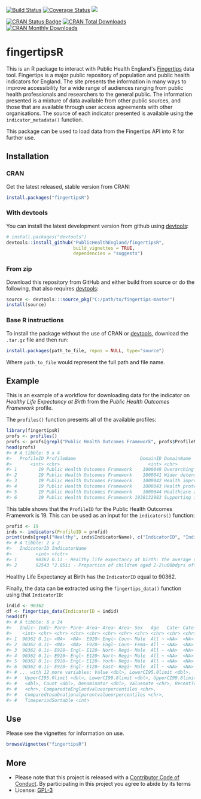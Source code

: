 
<!-- README.md is generated from README.Rmd. Please edit that file -->
[![Build Status](https://travis-ci.org/PublicHealthEngland/fingertipsR.svg)](https://travis-ci.org/PublicHealthEngland/fingertipsR) [![Coverage Status](https://coveralls.io/repos/github/PublicHealthEngland/fingertipsR/badge.svg?branch=master)](https://coveralls.io/github/PublicHealthEngland/fingertipsR?branch=master) [![](https://badges.ropensci.org/168_status.svg)](https://github.com/ropensci/onboarding/issues/168)

[![CRAN Status Badge](http://www.r-pkg.org/badges/version/fingertipsR)](https://cran.r-project.org/package=fingertipsR) [![CRAN Total Downloads](http://cranlogs.r-pkg.org/badges/grand-total/fingertipsR)](https://cran.r-project.org/package=fingertipsR) [![CRAN Monthly Downloads](http://cranlogs.r-pkg.org/badges/fingertipsR)](https://cran.r-project.org/package=fingertipsR)

fingertipsR
===========

This is an R package to interact with Public Health England's [Fingertips](http://fingertips.phe.org.uk/) data tool. Fingertips is a major public repository of population and public health indicators for England. The site presents the information in many ways to improve accessibility for a wide range of audiences ranging from public health professionals and researchers to the general public. The information presented is a mixture of data available from other public sources, and those that are available through user access agreements with other organisations. The source of each indicator presented is available using the `indicator_metadata()` function.

This package can be used to load data from the Fingertips API into R for further use.

Installation
------------

### CRAN

Get the latest released, stable version from CRAN:

``` r
install.packages("fingertipsR")
```

### With devtools

You can install the latest development version from github using [devtools](https://github.com/hadley/devtools):

``` r
# install.packages("devtools")
devtools::install_github("PublicHealthEngland/fingertipsR",
                         build_vignettes = TRUE,
                         dependencies = "suggests")
```

### From zip

Download this repository from GitHub and either build from source or do the following, that also requires [devtools](https://github.com/hadley/devtools):

``` r
source <- devtools:::source_pkg("C:/path/to/fingertips-master")
install(source)
```

### Base R instructions

To install the package without the use of CRAN or [devtools](https://github.com/hadley/devtools), download the `.tar.gz` file and then run:

``` r
install.packages(path_to_file, repos = NULL, type="source")
```

Where `path_to_file` would represent the full path and file name.

Example
-------

This is an example of a workflow for downloading data for the indicator on *Healthy Life Expectancy at Birth* from the *Public Health Outcomes Framework* profile.

The `profiles()` function presents all of the available profiles:

``` r
library(fingertipsR)
profs <- profiles()
profs <- profs[grepl("Public Health Outcomes Framework", profs$ProfileName),]
head(profs)
#> # A tibble: 6 x 4
#>   ProfileID ProfileName                        DomainID DomainName        
#>       <int> <chr>                                 <int> <chr>             
#> 1        19 Public Health Outcomes Framework    1000049 Overarching indic~
#> 2        19 Public Health Outcomes Framework    1000041 Wider determinant~
#> 3        19 Public Health Outcomes Framework    1000042 Health improvement
#> 4        19 Public Health Outcomes Framework    1000043 Health protection 
#> 5        19 Public Health Outcomes Framework    1000044 Healthcare and pr~
#> 6        19 Public Health Outcomes Framework 1938132983 Supporting inform~
```

This table shows that the `ProfileID` for the Public Health Outcomes Framework is 19. This can be used as an input for the `indicators()` function:

``` r
profid <- 19
inds <- indicators(ProfileID = profid)
print(inds[grepl("Healthy", inds$IndicatorName), c("IndicatorID", "IndicatorName")])
#> # A tibble: 2 x 2
#>   IndicatorID IndicatorName                                               
#>         <int> <fctr>                                                      
#> 1       90362 0.1i - Healthy life expectancy at birth: the average number~
#> 2       92543 "2.05ii - Proportion of children aged 2-2\u00bdyrs offered ~
```

Healthy Life Expectancy at Birth has the `IndicatorID` equal to 90362.

Finally, the data can be extracted using the `fingertips_data()` function using that `IndicatorID`:

``` r
indid <- 90362
df <- fingertips_data(IndicatorID = indid)
head(df)
#> # A tibble: 6 x 24
#>   Indic~ Indi~ Pare~ Pare~ Area~ Area~ Area~ Sex   Age   Cate~ Cate~ Time~
#>    <int> <chr> <chr> <chr> <chr> <chr> <chr> <chr> <chr> <chr> <chr> <chr>
#> 1  90362 0.1i~ <NA>  <NA>  E920~ Engl~ Coun~ Male  All ~ <NA>  <NA>  2009~
#> 2  90362 0.1i~ <NA>  <NA>  E920~ Engl~ Coun~ Fema~ All ~ <NA>  <NA>  2009~
#> 3  90362 0.1i~ E920~ Engl~ E120~ Nort~ Regi~ Male  All ~ <NA>  <NA>  2009~
#> 4  90362 0.1i~ E920~ Engl~ E120~ Nort~ Regi~ Male  All ~ <NA>  <NA>  2009~
#> 5  90362 0.1i~ E920~ Engl~ E120~ York~ Regi~ Male  All ~ <NA>  <NA>  2009~
#> 6  90362 0.1i~ E920~ Engl~ E120~ East~ Regi~ Male  All ~ <NA>  <NA>  2009~
#> # ... with 12 more variables: Value <dbl>, LowerCI95.0limit <dbl>,
#> #   UpperCI95.0limit <dbl>, LowerCI99.8limit <dbl>, UpperCI99.8limit
#> #   <dbl>, Count <dbl>, Denominator <dbl>, Valuenote <chr>, RecentTrend
#> #   <chr>, ComparedtoEnglandvalueorpercentiles <chr>,
#> #   Comparedtosubnationalparentvalueorpercentiles <chr>,
#> #   TimeperiodSortable <int>
```

Use
---

Please see the vignettes for information on use.

``` r
browseVignettes("fingertipsR")
```

More
----

-   Please note that this project is released with a [Contributor Code of Conduct](CONDUCT.md). By participating in this project you agree to abide by its terms
-   License: [GPL-3](https://opensource.org/licenses/GPL-3.0)
